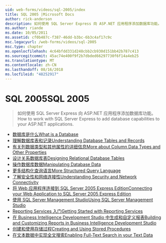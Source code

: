 ```yaml
---
uid: web-forms/videos/sql-2005/index
title: SQL 2005 |Microsoft Docs
author: rick-anderson
description: 如何使用 SQL Server Express 向 ASP.NET 应用程序添加数据库功能。
ms.author: riande
ms.date: 10/05/2011
ms.assetid: cf0b487c-f387-46dd-b3bc-6b3c4af17c9c
msc.legacyurl: /web-forms/videos/sql-2005
msc.type: chapter
ms.openlocfilehash: 4c64bfdd331d248cbb2cb930d151bb42b787c413
ms.sourcegitcommit: 45ac74e400f9f2b7dbded66297730f6f14a4eb25
ms.translationtype: MT
ms.contentlocale: zh-CN
ms.lasthandoff: 08/16/2018
ms.locfileid: "48252917"
---
```

<a name="sql-2005"></a><span data-ttu-id="56697-103">SQL 2005</span><span class="sxs-lookup"><span data-stu-id="56697-103">SQL 2005</span></span>
====================
> <span data-ttu-id="56697-104">如何使用 SQL Server Express 向 ASP.NET 应用程序添加数据库功能。</span><span class="sxs-lookup"><span data-stu-id="56697-104">How to work with SQL Server Express to add database capabilities to your ASP.NET applications.</span></span>


- [<span data-ttu-id="56697-105">数据库是什么</span><span class="sxs-lookup"><span data-stu-id="56697-105">What is a Database</span></span>](what-is-a-database.md)
- [<span data-ttu-id="56697-106">理解数据库表和记录</span><span class="sxs-lookup"><span data-stu-id="56697-106">Understanding Database Tables and Records</span></span>](understanding-database-tables-and-records.md)
- [<span data-ttu-id="56697-107">有关列数据类型和其他属性的详细信息</span><span class="sxs-lookup"><span data-stu-id="56697-107">More about Column Data Types and Other Properties</span></span>](more-about-column-data-types-and-other-properties.md)
- [<span data-ttu-id="56697-108">设计关系数据库表</span><span class="sxs-lookup"><span data-stu-id="56697-108">Designing Relational Database Tables</span></span>](designing-relational-database-tables.md)
- [<span data-ttu-id="56697-109">操作数据库数据</span><span class="sxs-lookup"><span data-stu-id="56697-109">Manipulating Database Data</span></span>](manipulating-database-data.md)
- [<span data-ttu-id="56697-110">更多结构化查询语言</span><span class="sxs-lookup"><span data-stu-id="56697-110">More Structured Query Language</span></span>](more-structured-query-language.md)
- [<span data-ttu-id="56697-111">了解安全性和网络连接性</span><span class="sxs-lookup"><span data-stu-id="56697-111">Understanding Security and Network Connectivity</span></span>](understanding-security-and-network-connectivity.md)
- [<span data-ttu-id="56697-112">将 Web 应用程序连接到 SQL Server 2005 Express Edition</span><span class="sxs-lookup"><span data-stu-id="56697-112">Connecting your Web Application to SQL Server 2005 Express Edition</span></span>](connecting-your-web-application-to-sql-server-2005-express-edition.md)
- [<span data-ttu-id="56697-113">使用 SQL Server Management Studio</span><span class="sxs-lookup"><span data-stu-id="56697-113">Using SQL Server Management Studio</span></span>](using-sql-server-management-studio.md)
- [<span data-ttu-id="56697-114">Reporting Services 入门</span><span class="sxs-lookup"><span data-stu-id="56697-114">Getting Started with Reporting Services</span></span>](getting-started-with-reporting-services.md)
- [<span data-ttu-id="56697-115">在 Business Intelligence Development Studio 中生成和自定义报表</span><span class="sxs-lookup"><span data-stu-id="56697-115">Building and Customizing Reports in Business Intelligence Development Studio</span></span>](building-and-customizing-reports-in-business-intelligence-development-studio.md)
- [<span data-ttu-id="56697-116">创建和使用存储过程</span><span class="sxs-lookup"><span data-stu-id="56697-116">Creating and Using Stored Procedures</span></span>](creating-and-using-stored-procedures.md)
- [<span data-ttu-id="56697-117">在文本数据中实现全文搜索</span><span class="sxs-lookup"><span data-stu-id="56697-117">Enabling Full-Text Search in your Text Data</span></span>](enabling-full-text-search-in-your-text-data.md)
